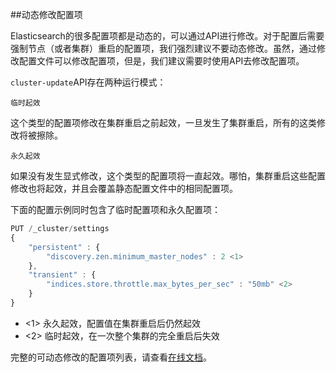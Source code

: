 
##动态修改配置项

Elasticsearch的很多配置项都是动态的，可以通过API进行修改。对于配置后需要强制节点（或者集群）重启的配置项，我们强烈建议不要动态修改。虽然，通过修改配置文件可以修改配置项，但是，我们建议需要时使用API去修改配置项。


`cluster-update`API存在两种运行模式：

`临时起效`

这个类型的配置项修改在集群重启之前起效，一旦发生了集群重启，所有的这类修改将被擦除。

`永久起效`

如果没有发生显式修改，这个类型的配置项将一直起效。哪怕，集群重启这些配置修改也将起效，并且会覆盖静态配置文件中的相同配置项。

下面的配置示例同时包含了临时配置项和永久配置项：

```Javascript
PUT /_cluster/settings
{
    "persistent" : {
        "discovery.zen.minimum_master_nodes" : 2 <1>
    },
    "transient" : {
        "indices.store.throttle.max_bytes_per_sec" : "50mb" <2>
    }
}
```

* <1> 永久起效，配置值在集群重启后仍然起效
* <2> 临时起效，在一次整个集群的完全重启后失效

完整的可动态修改的配置项列表，请查看[在线文档](http://www.elasticsearch.org/guide/en/elasticsearch/reference/current/cluster-update-settings.html)。
